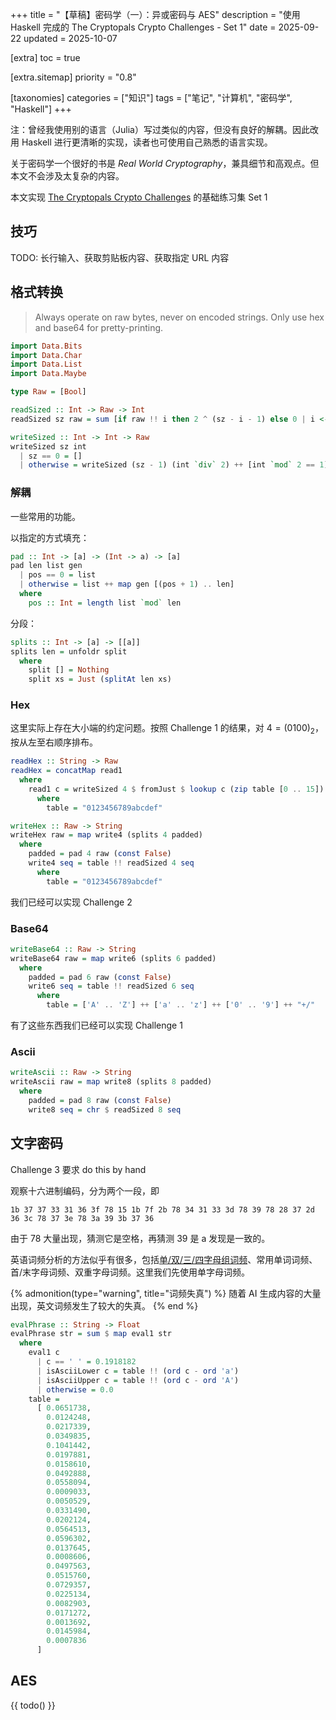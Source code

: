 +++
title = "【草稿】密码学（一）：异或密码与 AES"
description = "使用 Haskell 完成的 The Cryptopals Crypto Challenges - Set 1"
date = 2025-09-22
updated = 2025-10-07

[extra]
toc = true

[extra.sitemap]
priority = "0.8"

[taxonomies]
categories = ["知识"]
tags = ["笔记", "计算机", "密码学", "Haskell"]
+++

注：曾经我使用别的语言（Julia）写过类似的内容，但没有良好的解耦。因此改用 Haskell 进行更清晰的实现，读者也可使用自己熟悉的语言实现。

关于密码学一个很好的书是 *Real World Cryptography*，兼具细节和高观点。但本文不会涉及太复杂的内容。

本文实现 [The Cryptopals Crypto Challenges](https://cryptopals.com/) 的基础练习集 Set 1

## 技巧
TODO: 长行输入、获取剪贴板内容、获取指定 URL 内容

## 格式转换
> Always operate on raw bytes, never on encoded strings. Only use hex and base64 for pretty-printing.

```hs
import Data.Bits
import Data.Char
import Data.List
import Data.Maybe

type Raw = [Bool]

readSized :: Int -> Raw -> Int
readSized sz raw = sum [if raw !! i then 2 ^ (sz - i - 1) else 0 | i <- [0 .. sz - 1]]

writeSized :: Int -> Int -> Raw
writeSized sz int
  | sz == 0 = []
  | otherwise = writeSized (sz - 1) (int `div` 2) ++ [int `mod` 2 == 1]
```

### 解耦
一些常用的功能。

以指定的方式填充：
```hs
pad :: Int -> [a] -> (Int -> a) -> [a]
pad len list gen
  | pos == 0 = list
  | otherwise = list ++ map gen [(pos + 1) .. len]
  where
    pos :: Int = length list `mod` len
```

分段：
```hs
splits :: Int -> [a] -> [[a]]
splits len = unfoldr split
  where
    split [] = Nothing
    split xs = Just (splitAt len xs)
```

### Hex
这里实际上存在大小端的约定问题。按照 Challenge 1 的结果，对 $4=(0100)_2$，按从左至右顺序排布。

```hs
readHex :: String -> Raw
readHex = concatMap read1
  where
    read1 c = writeSized 4 $ fromJust $ lookup c (zip table [0 .. 15])
      where
        table = "0123456789abcdef"

writeHex :: Raw -> String
writeHex raw = map write4 (splits 4 padded)
  where
    padded = pad 4 raw (const False)
    write4 seq = table !! readSized 4 seq
      where
        table = "0123456789abcdef"
```

我们已经可以实现 Challenge 2

### Base64
```hs
writeBase64 :: Raw -> String
writeBase64 raw = map write6 (splits 6 padded)
  where
    padded = pad 6 raw (const False)
    write6 seq = table !! readSized 6 seq
      where
        table = ['A' .. 'Z'] ++ ['a' .. 'z'] ++ ['0' .. '9'] ++ "+/"
```

有了这些东西我们已经可以实现 Challenge 1

### Ascii
```hs
writeAscii :: Raw -> String
writeAscii raw = map write8 (splits 8 padded)
  where
    padded = pad 8 raw (const False)
    write8 seq = chr $ readSized 8 seq
```

## 文字密码
Challenge 3 要求 do this by hand

观察十六进制编码，分为两个一段，即
```plain
1b 37 37 33 31 36 3f 78 15 1b 7f 2b 78 34 31 33 3d 78 39 78 28 37 2d 36 3c 78 37 3e 78 3a 39 3b 37 36
```

由于 78 大量出现，猜测它是空格，再猜测 39 是 a 发现是一致的。

英语词频分析的方法似乎有很多，包括[单/双/三/四字母组词频](http://practicalcryptography.com/cryptanalysis/text-characterisation/quadgrams/)、常用单词词频、首/末字母词频、双重字母词频。这里我们先使用单字母词频。

{% admonition(type="warning", title="词频失真") %}
随着 AI 生成内容的大量出现，英文词频发生了较大的失真。
{% end %}

```hs
evalPhrase :: String -> Float
evalPhrase str = sum $ map eval1 str
  where
    eval1 c
      | c == ' ' = 0.1918182
      | isAsciiLower c = table !! (ord c - ord 'a')
      | isAsciiUpper c = table !! (ord c - ord 'A')
      | otherwise = 0.0
    table =
      [ 0.0651738,
        0.0124248,
        0.0217339,
        0.0349835,
        0.1041442,
        0.0197881,
        0.0158610,
        0.0492888,
        0.0558094,
        0.0009033,
        0.0050529,
        0.0331490,
        0.0202124,
        0.0564513,
        0.0596302,
        0.0137645,
        0.0008606,
        0.0497563,
        0.0515760,
        0.0729357,
        0.0225134,
        0.0082903,
        0.0171272,
        0.0013692,
        0.0145984,
        0.0007836
      ]
```

## AES
{{ todo() }}
